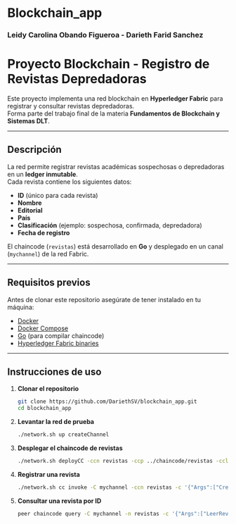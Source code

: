 # Blockchain_app
### Leidy Carolina Obando Figueroa - Darieth Farid Sanchez 
# Proyecto Blockchain - Registro de Revistas Depredadoras 

Este proyecto implementa una red blockchain en **Hyperledger Fabric** para registrar y consultar revistas depredadoras.  
Forma parte del trabajo final de la materia **Fundamentos de Blockchain y Sistemas DLT**.

---

##  Descripción

La red permite registrar revistas académicas sospechosas o depredadoras en un **ledger inmutable**.  
Cada revista contiene los siguientes datos:

- **ID** (único para cada revista)  
- **Nombre**  
- **Editorial**  
- **País**  
- **Clasificación** (ejemplo: sospechosa, confirmada, depredadora)  
- **Fecha de registro**  

El chaincode (`revistas`) está desarrollado en **Go** y desplegado en un canal (`mychannel`) de la red Fabric.

---

##  Requisitos previos

Antes de clonar este repositorio asegúrate de tener instalado en tu máquina:

- [Docker](https://docs.docker.com/get-docker/)  
- [Docker Compose](https://docs.docker.com/compose/install/)  
- [Go](https://go.dev/doc/install) (para compilar chaincode)  
- [Hyperledger Fabric binaries](https://hyperledger-fabric.readthedocs.io/en/release-2.5/install.html)  

---

##  Instrucciones de uso

1. **Clonar el repositorio**  

   ```bash
   git clone https://github.com/DariethSV/blockchain_app.git
   cd blockchain_app

2. **Levantar la red de prueba**
   
   ```bash
   ./network.sh up createChannel
   
3. **Desplegar el chaincode de revistas**
   
   ```bash
   ./network.sh deployCC -ccn revistas -ccp ../chaincode/revistas -ccl go

4. **Registrar una revista**
   
   ```bash
   ./network.sh cc invoke -C mychannel -ccn revistas -c '{"Args":["CrearRevista","rev1","Fake Journal of AI","Predatory Press","Nigeria","sospechosa","2025-09-04"]}'
   
5. **Consultar una revista por ID**
   
   ```bash
   peer chaincode query -C mychannel -n revistas -c '{"Args":["LeerRevista","rev1"]}'

  
